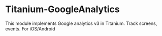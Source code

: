 Titanium-GoogleAnalytics
========================

This module implements Google analytics v3 in Titanium. Track screens, events. For iOS/Android
